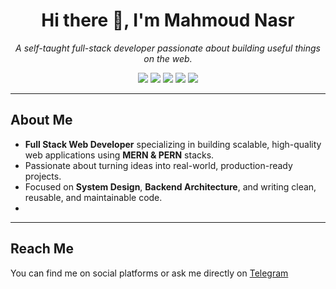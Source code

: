 <h1 align="center">Hi there 👋, I'm Mahmoud Nasr</h1>
<p align="center">
  <i>A self-taught full-stack developer passionate about building useful things on the web.</i>
</p>

<p align="center">
  <a href="https://twitter.com/_mahm0udnasr"><img src="https://img.shields.io/badge/Twitter-%231DA1F2.svg?style=flat&logo=twitter&logoColor=white"/></a>
  <a href="https://t.me/mahm0udnasr"><img src="https://img.shields.io/badge/Telegram-2CA5E0?style=flat&logo=telegram&logoColor=white"/></a>
  <a href="https://www.facebook.com/mhm0udnasr"><img src="https://img.shields.io/badge/Facebook-1877F2?style=flat&logo=facebook&logoColor=white"/></a>
  <a href="https://www.linkedin.com/in/mahm0udnasr"><img src="https://img.shields.io/badge/LinkedIn-0A66C2?style=flat&logo=linkedin&logoColor=white"/></a>
  <a href="https://www.instagram.com/_mahm0udnasr"><img src="https://img.shields.io/badge/Instagram-E4405F?style=flat&logo=instagram&logoColor=white"/></a>
</p>

---

##  About Me

-  **Full Stack Web Developer** specializing in building scalable, high-quality web applications using **MERN & PERN** stacks.  
-  Passionate about turning ideas into real-world, production-ready projects.  
-  Focused on **System Design**, **Backend Architecture**, and writing clean, reusable, and maintainable code.
- 
---

##  Reach Me

You can find me on social platforms or ask me directly on [Telegram](https://t.me/mahmoudnasr)
